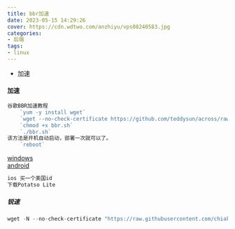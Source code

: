 ```yaml
---
title: bbr加速
date: 2023-05-15 14:29:26
cover: https://cdn.wdtwo.com/anzhiyu/vps08240583.jpg
categories:
- 后端
tags:
- linux
---
```


- 加速

<!--more-->
#### 加速
```js
谷歌BBR加速教程
    `yum -y install wget`
    `wget --no-check-certificate https://github.com/teddysun/across/raw/master/bbr.sh`
    `chmod +x bbr.sh`
    `./bbr.sh`
该方法是开机自动启动，部署一次就可以了。
    `reboot`
```
[windows](https://nofile.io/f/6Jm7WJCyOVv/ShadowsocksR-4.7.0-win.7z)<br>
[android](https://nofile.io/f/GRWw7PbADrc#1c6c32f969e7f5d9)
```js
ios 买一个美国id
下载Potatso Lite
```

##### 锐速
```js
wget -N --no-check-certificate "https://raw.githubusercontent.com/chiakge/Linux-NetSpeed/master/tcp.sh" && chmod +x tcp.sh && ./tcp.sh
```